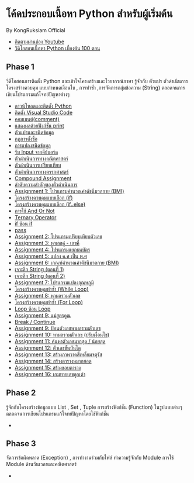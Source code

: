 # โค้ดประกอบเนื้อหา Python สำหรับผู้เริ่มต้น

By KongRuksiam Official
- [ติดตามผ่านช่อง Youtube](https://www.youtube.com/channel/UCQ1r_4x-P-fETLIU4pqf98w)
- [วิดีโอสอนเนื้อหา Python เบื้องต้น 100 ตอน](https://www.youtube.com/playlist?list=PLltVQYLz1BMBwqJysYnoEKWXUvqusJpgN)

## Phase 1

วิดีโอสอนการติดตั้ง Python และเข้าใจโครงสร้างและไวยากรณ์ภาษา รู้จักกับ ตัวแปร ตัวดำเนินการ
โครงสร้างควบคุม แบบกำหนดเงื่อนไข  , การทำซ้ำ ,การจัดการกลุ่มข้อความ (String) 
ตลอดจนการเขียนโปรแกรมแก้โจทย์ปัญหาต่างๆ  

- [ดาวน์โหลดและติดตั้ง Python](https://www.youtube.com/watch?v=h85EQnOryg8&list=PLltVQYLz1BMBwqJysYnoEKWXUvqusJpgN&index=4)
- [ติดตั้ง Visual Studio Code](https://www.youtube.com/watch?v=Mh3e4uqEvu8&list=PLltVQYLz1BMBwqJysYnoEKWXUvqusJpgN&index=5)
- [คอมเมนต์(comment)](https://www.youtube.com/watch?v=gfoQ2-qJY3M&list=PLltVQYLz1BMBwqJysYnoEKWXUvqusJpgN&index=6&t=344s)
- [แสดงผลด้วยฟังก์ชั่น print](https://www.youtube.com/watch?v=jd32IrtlXzM&list=PLltVQYLz1BMBwqJysYnoEKWXUvqusJpgN&index=7)
- [ตัวแปรและชนิดข้อมูล](https://www.youtube.com/watch?v=K_zZ-F-KrU4&list=PLltVQYLz1BMBwqJysYnoEKWXUvqusJpgN&index=8)
- [กฎการตั้งชื่อ](https://www.youtube.com/watch?v=6-c-1Cns4yE&list=PLltVQYLz1BMBwqJysYnoEKWXUvqusJpgN&index=9)
- [การแปลงชนิดข้อมูล](https://www.youtube.com/watch?v=zGOMrqsGi2k&list=PLltVQYLz1BMBwqJysYnoEKWXUvqusJpgN&index=10)
- [รับ Input จากคีย์บอร์ด](https://www.youtube.com/watch?v=fItrz3Db9Ac&list=PLltVQYLz1BMBwqJysYnoEKWXUvqusJpgN&index=11)
- [ตัวดำเนินการทางคณิตศาสตร์](https://www.youtube.com/watch?v=8dpa700-6z4&list=PLltVQYLz1BMBwqJysYnoEKWXUvqusJpgN&index=12)
- [ตัวดำเนินการเปรียบเทียบ](https://www.youtube.com/watch?v=KPTcL8Rqq18&list=PLltVQYLz1BMBwqJysYnoEKWXUvqusJpgN&index=13)
- [ตัวดำเนินการทางตรรกศาสตร์](https://www.youtube.com/watch?v=Uo52Fm70meg&list=PLltVQYLz1BMBwqJysYnoEKWXUvqusJpgN&index=14)
- [Compound Assignment](https://www.youtube.com/watch?v=4Y8L077ZapA&list=PLltVQYLz1BMBwqJysYnoEKWXUvqusJpgN&index=15)
- [ลำดับความสำคัญของตัวดำเนินการ](https://www.youtube.com/watch?v=UOTVnVJULyM&list=PLltVQYLz1BMBwqJysYnoEKWXUvqusJpgN&index=16)
- [Assignment 1: โปรแกรมคำนวณค่าดัชนีมวลกาย (BMI)](https://www.youtube.com/watch?v=agz0hgFOdrQ&list=PLltVQYLz1BMBwqJysYnoEKWXUvqusJpgN&index=17)
- [โครงสร้างควบคุมแบบเลือก (if)](https://www.youtube.com/watch?v=4coLn5GxK5w&list=PLltVQYLz1BMBwqJysYnoEKWXUvqusJpgN&index=18)
- [โครงสร้างควบคุมแบบเลือก (if..else)](https://www.youtube.com/watch?v=5SGeSWb6FKo&list=PLltVQYLz1BMBwqJysYnoEKWXUvqusJpgN&index=19)
- [การใช้ And Or Not](https://www.youtube.com/watch?v=xgbMC9r4OZs&list=PLltVQYLz1BMBwqJysYnoEKWXUvqusJpgN&index=20)
- [Ternary Operator](https://www.youtube.com/watch?v=gdCAICEw-0A&list=PLltVQYLz1BMBwqJysYnoEKWXUvqusJpgN&index=21)
- [if ซ้อน if](https://www.youtube.com/watch?v=uVzz-G-0KGI&list=PLltVQYLz1BMBwqJysYnoEKWXUvqusJpgN&index=22)
- [pass](https://www.youtube.com/watch?v=v3nw3buA59k&list=PLltVQYLz1BMBwqJysYnoEKWXUvqusJpgN&index=23)
- [Assignment 2: โปรแกรมเปรียบเทียบตัวเลข ](https://www.youtube.com/watch?v=TFY0DIqtPFQ&list=PLltVQYLz1BMBwqJysYnoEKWXUvqusJpgN&index=24)
- [Assignment 3: หาเลขคู่ - เลขคี่](https://www.youtube.com/watch?v=sDnhT5GMFZo&list=PLltVQYLz1BMBwqJysYnoEKWXUvqusJpgN&index=25)
- [Assignment 4: โปรแกรมแยกธนบัตร](https://www.youtube.com/watch?v=Q_zDNeMODYE&list=PLltVQYLz1BMBwqJysYnoEKWXUvqusJpgN&index=26)
- [Assignment 5: แปลง ค.ศ เป็น พ.ศ](https://www.youtube.com/watch?v=6NYk4-SeUeI&list=PLltVQYLz1BMBwqJysYnoEKWXUvqusJpgN&index=27)
- [Assignment 6: เกณฑ์คำนวณค่าดัชนีมวลกาย (BMI)](https://www.youtube.com/watch?v=fzyb-mgs_NI&list=PLltVQYLz1BMBwqJysYnoEKWXUvqusJpgN&index=28)
- [เจาะลึก String (ตอนที่ 1)](https://www.youtube.com/watch?v=CfNDYB7Uqok&list=PLltVQYLz1BMBwqJysYnoEKWXUvqusJpgN&index=29)
- [เจาะลึก String (ตอนที่ 2)](https://www.youtube.com/watch?v=AWRWUYGDZEM&list=PLltVQYLz1BMBwqJysYnoEKWXUvqusJpgN&index=30)
- [Assignment 7: โปรแกรมแปลงอุณหภูมิ](https://www.youtube.com/watch?v=Lz-Q0kryP10&list=PLltVQYLz1BMBwqJysYnoEKWXUvqusJpgN&index=31)
- [ โครงสร้างควบคุมทำซ้ำ (While Loop)](https://www.youtube.com/watch?v=1Pcaax5xuCQ&list=PLltVQYLz1BMBwqJysYnoEKWXUvqusJpgN&index=32)
- [Assignment 8: หาผลรวมตัวเลข](https://www.youtube.com/watch?v=-S33yH6DmHY&list=PLltVQYLz1BMBwqJysYnoEKWXUvqusJpgN&index=33)
- [ โครงสร้างควบคุมทำซ้ำ (For Loop)](https://www.youtube.com/watch?v=Y-FxcYb_5zo&list=PLltVQYLz1BMBwqJysYnoEKWXUvqusJpgN&index=34)
- [Loop ซ้อน Loop](https://www.youtube.com/watch?v=bffyc-CATi4&list=PLltVQYLz1BMBwqJysYnoEKWXUvqusJpgN&index=35)
- [Assignment 9: แม่สูตรคูณ](https://www.youtube.com/watch?v=My0D3pSZEUs&list=PLltVQYLz1BMBwqJysYnoEKWXUvqusJpgN&index=36)
- [Break / Continue](https://www.youtube.com/watch?v=iDHGIocFsgs&list=PLltVQYLz1BMBwqJysYnoEKWXUvqusJpgN&index=37)
- [Assignment 9: ป้อนตัวเลขหาผลรวมตัวเลข](https://www.youtube.com/watch?v=-dMMYz5mZAg&list=PLltVQYLz1BMBwqJysYnoEKWXUvqusJpgN&index=38)
- [Assignment 10: หาผลรวมตัวเลข (ปรับเงื่อนไข)](https://www.youtube.com/watch?v=AwV7aOr2Rbw&list=PLltVQYLz1BMBwqJysYnoEKWXUvqusJpgN&index=39)
- [Assignment 11: ค้นหาตัวเลขมากสุด / น้อยสุด](https://www.youtube.com/watch?v=NLF8Gz8NgiM&list=PLltVQYLz1BMBwqJysYnoEKWXUvqusJpgN&index=40)
- [Assignment 12: ตัวเลขขั้นบันได](https://www.youtube.com/watch?v=nXSuLxi1S3Q&list=PLltVQYLz1BMBwqJysYnoEKWXUvqusJpgN&index=41)
- [Assignment 13: สร้างภาพวาดสี่เหลี่ยมจตุรัส](https://www.youtube.com/watch?v=T0Jdd9MpbRU&list=PLltVQYLz1BMBwqJysYnoEKWXUvqusJpgN&index=42)
- [Assignment 14: สร้างตารางหมากฮอต](https://www.youtube.com/watch?v=sesZ2UzUrj8&list=PLltVQYLz1BMBwqJysYnoEKWXUvqusJpgN&index=43)
- [Assignment 15: สร้างขอบตาราง](https://www.youtube.com/watch?v=l1RH5hNxSD4&list=PLltVQYLz1BMBwqJysYnoEKWXUvqusJpgN&index=44)
- [Assignment 16: เกมทายเลขลูกเต๋า](https://www.youtube.com/watch?v=jDlyK1v7N5M&list=PLltVQYLz1BMBwqJysYnoEKWXUvqusJpgN&index=45)


## Phase 2
รู้จักกับโครงสร้างข้อมูลแบบ List , Set , Tuple การสร้างฟังก์ชั่น (Function)
ในรูปแบบต่างๆ ตลอดจนการเขียนโปรแกรมแก้โจทย์ปัญหาโดยใช้ฟังก์ชั่น

- []()


## Phase 3
จัดการข้อผิดพลาด (Exception) , การทำงานร่วมกับไฟล์
ทำความรู้จักกับ Module การใช้ Module ด้านวันเวลาและคณิตศาสตร์

- []()
